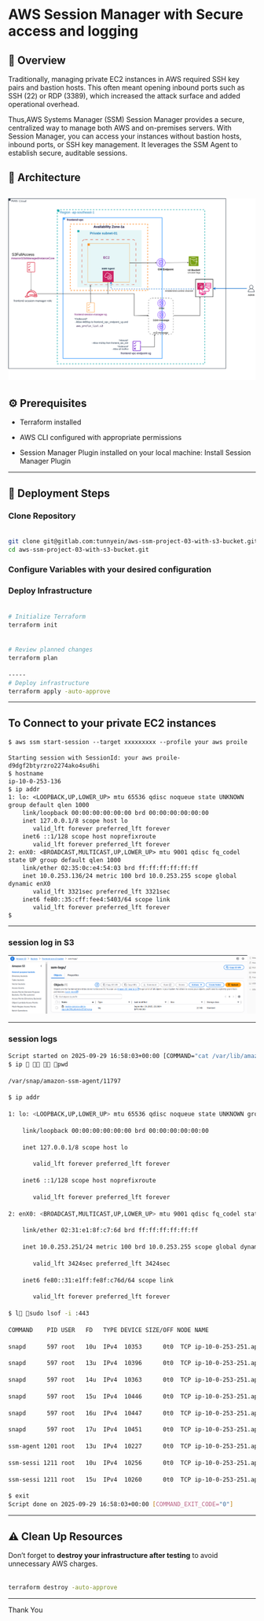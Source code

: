 # AWS Session Manager with Secure access and logging
## 📖 Overview

Traditionally, managing private EC2 instances in AWS required SSH key pairs and bastion hosts. This often meant opening inbound ports such as SSH (22) or RDP (3389), which increased the attack surface and added operational overhead.

Thus,AWS Systems Manager (SSM) Session Manager provides a secure, centralized way to manage both AWS and on-premises servers. With Session Manager, you can access your instances without bastion hosts, inbound ports, or SSH key management. It leverages the SSM Agent to establish secure, auditable sessions.


## 📐 Architecture
![alt text](assets/ssm-s3-diagram.png)
---

## ⚙️ Prerequisites

- Terraform installed

- AWS CLI configured with appropriate permissions

- Session Manager Plugin installed on your local machine:
  Install Session Manager Plugin

---

## 🚀 Deployment Steps

### Clone Repository

```bash

git clone git@gitlab.com:tunnyein/aws-ssm-project-03-with-s3-bucket.git
cd aws-ssm-project-03-with-s3-bucket.git

```

### Configure Variables  with your desired configuration

### Deploy Infrastructure

```bash

# Initialize Terraform
terraform init


# Review planned changes
terraform plan

-----
# Deploy infrastructure
terraform apply -auto-approve


```
---

## To Connect to your private EC2 instances

```
$ aws ssm start-session --target xxxxxxxxx --profile your aws proile

Starting session with SessionId: your aws proile-d9dgf2btyrzro2274ako4su6hi
$ hostname
ip-10-0-253-136
$ ip addr
1: lo: <LOOPBACK,UP,LOWER_UP> mtu 65536 qdisc noqueue state UNKNOWN group default qlen 1000
    link/loopback 00:00:00:00:00:00 brd 00:00:00:00:00:00
    inet 127.0.0.1/8 scope host lo
       valid_lft forever preferred_lft forever
    inet6 ::1/128 scope host noprefixroute 
       valid_lft forever preferred_lft forever
2: enX0: <BROADCAST,MULTICAST,UP,LOWER_UP> mtu 9001 qdisc fq_codel state UP group default qlen 1000
    link/ether 02:35:0c:e4:54:03 brd ff:ff:ff:ff:ff:ff
    inet 10.0.253.136/24 metric 100 brd 10.0.253.255 scope global dynamic enX0
       valid_lft 3321sec preferred_lft 3321sec
    inet6 fe80::35:cff:fee4:5403/64 scope link 
       valid_lft forever preferred_lft forever
$ 
```
---
### session log in S3
![alt text](assets/s3-logs.png)

---
### session logs 

```bash
Script started on 2025-09-29 16:58:03+00:00 [COMMAND="cat /var/lib/amazon/ssm/i-00cbf6ce81675216c/session/orchestration/master-console-admin-ogucubv3f8zp6xxkdxv25lb3re/Standard_Stream/ipcTempFile.log" <not executed on terminal>]
$ ip    pwd

/var/snap/amazon-ssm-agent/11797

$ ip addr

1: lo: <LOOPBACK,UP,LOWER_UP> mtu 65536 qdisc noqueue state UNKNOWN group default qlen 1000

    link/loopback 00:00:00:00:00:00 brd 00:00:00:00:00:00

    inet 127.0.0.1/8 scope host lo

       valid_lft forever preferred_lft forever

    inet6 ::1/128 scope host noprefixroute 

       valid_lft forever preferred_lft forever

2: enX0: <BROADCAST,MULTICAST,UP,LOWER_UP> mtu 9001 qdisc fq_codel state UP group default qlen 1000

    link/ether 02:31:e1:8f:c7:6d brd ff:ff:ff:ff:ff:ff

    inet 10.0.253.251/24 metric 100 brd 10.0.253.255 scope global dynamic enX0

       valid_lft 3424sec preferred_lft 3424sec

    inet6 fe80::31:e1ff:fe8f:c76d/64 scope link 

       valid_lft forever preferred_lft forever

$ l sudo lsof -i :443

COMMAND    PID USER   FD   TYPE DEVICE SIZE/OFF NODE NAME

snapd      597 root   10u  IPv4  10353      0t0  TCP ip-10-0-253-251.ap-southeast-1.compute.internal:42734->api.snapcraft.io:https (SYN_SENT)

snapd      597 root   13u  IPv4  10396      0t0  TCP ip-10-0-253-251.ap-southeast-1.compute.internal:40494->api.snapcraft.io:https (SYN_SENT)

snapd      597 root   14u  IPv4  10363      0t0  TCP ip-10-0-253-251.ap-southeast-1.compute.internal:51884->api.snapcraft.io:https (SYN_SENT)

snapd      597 root   15u  IPv4  10446      0t0  TCP ip-10-0-253-251.ap-southeast-1.compute.internal:44012->api.snapcraft.io:https (SYN_SENT)

snapd      597 root   16u  IPv4  10447      0t0  TCP ip-10-0-253-251.ap-southeast-1.compute.internal:39912->api.snapcraft.io:https (SYN_SENT)

snapd      597 root   17u  IPv4  10451      0t0  TCP ip-10-0-253-251.ap-southeast-1.compute.internal:34344->api.snapcraft.io:https (SYN_SENT)

ssm-agent 1201 root   13u  IPv4  10227      0t0  TCP ip-10-0-253-251.ap-southeast-1.compute.internal:50358->ip-10-0-253-68.ap-southeast-1.compute.internal:https (ESTABLISHED)

ssm-sessi 1211 root   10u  IPv4  10256      0t0  TCP ip-10-0-253-251.ap-southeast-1.compute.internal:54918->ip-10-0-253-68.ap-southeast-1.compute.internal:https (ESTABLISHED)

ssm-sessi 1211 root   15u  IPv4  10260      0t0  TCP ip-10-0-253-251.ap-southeast-1.compute.internal:54932->ip-10-0-253-68.ap-southeast-1.compute.internal:https (ESTABLISHED)

$ exit
Script done on 2025-09-29 16:58:03+00:00 [COMMAND_EXIT_CODE="0"]

```
---

## ⚠️ Clean Up Resources

Don’t forget to **destroy your infrastructure after testing** to avoid unnecessary AWS charges.

```bash

terraform destroy -auto-approve


```
---
Thank You
